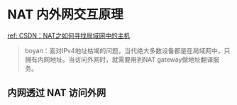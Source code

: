 # NAT 内外网交互原理  
[ref: CSDN：NAT之如何寻找局域网中的主机](https://blog.csdn.net/xitong2012/article/details/22065951)  

> boyan：面对IPv4地址枯竭的问题，当代绝大多数设备都是在局域网中，只拥有内网地址。当访问外网时，就需要用到NAT gateway做地址翻译服务。

## 内网透过 NAT 访问外网
